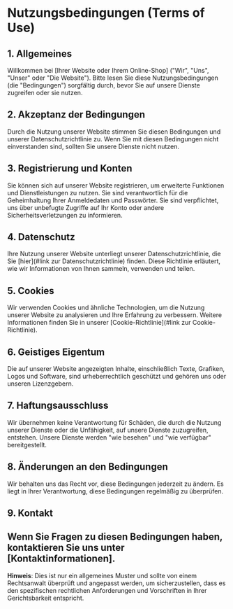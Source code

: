 # Nutzungsbedingungen (Terms of Use)

## 1. Allgemeines

Willkommen bei [Ihrer Website oder Ihrem Online-Shop] ("Wir", "Uns", "Unser" oder "Die Website"). Bitte lesen Sie diese Nutzungsbedingungen (die "Bedingungen") sorgfältig durch, bevor Sie auf unsere Dienste zugreifen oder sie nutzen.

## 2. Akzeptanz der Bedingungen

Durch die Nutzung unserer Website stimmen Sie diesen Bedingungen und unserer Datenschutzrichtlinie zu. Wenn Sie mit diesen Bedingungen nicht einverstanden sind, sollten Sie unsere Dienste nicht nutzen.

## 3. Registrierung und Konten

Sie können sich auf unserer Website registrieren, um erweiterte Funktionen und Dienstleistungen zu nutzen. Sie sind verantwortlich für die Geheimhaltung Ihrer Anmeldedaten und Passwörter. Sie sind verpflichtet, uns über unbefugte Zugriffe auf Ihr Konto oder andere Sicherheitsverletzungen zu informieren.

## 4. Datenschutz

Ihre Nutzung unserer Website unterliegt unserer Datenschutzrichtlinie, die Sie [hier](#link zur Datenschutzrichtlinie) finden. Diese Richtlinie erläutert, wie wir Informationen von Ihnen sammeln, verwenden und teilen.

## 5. Cookies

Wir verwenden Cookies und ähnliche Technologien, um die Nutzung unserer Website zu analysieren und Ihre Erfahrung zu verbessern. Weitere Informationen finden Sie in unserer [Cookie-Richtlinie](#link zur Cookie-Richtlinie).

## 6. Geistiges Eigentum

Die auf unserer Website angezeigten Inhalte, einschließlich Texte, Grafiken, Logos und Software, sind urheberrechtlich geschützt und gehören uns oder unseren Lizenzgebern.

## 7. Haftungsausschluss

Wir übernehmen keine Verantwortung für Schäden, die durch die Nutzung unserer Dienste oder die Unfähigkeit, auf unsere Dienste zuzugreifen, entstehen. Unsere Dienste werden "wie besehen" und "wie verfügbar" bereitgestellt.

## 8. Änderungen an den Bedingungen

Wir behalten uns das Recht vor, diese Bedingungen jederzeit zu ändern. Es liegt in Ihrer Verantwortung, diese Bedingungen regelmäßig zu überprüfen.

## 9. Kontakt

Wenn Sie Fragen zu diesen Bedingungen haben, kontaktieren Sie uns unter [Kontaktinformationen].
---

**Hinweis**: Dies ist nur ein allgemeines Muster und sollte von einem Rechtsanwalt überprüft und angepasst werden, um sicherzustellen, dass es den spezifischen rechtlichen Anforderungen und Vorschriften in Ihrer Gerichtsbarkeit entspricht.
